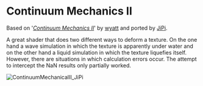 Continuum Mechanics II
==================

Based on '_[Continuum Mechanics II](https://www.shadertoy.com/view/tdVcWR)_' by [wyatt](https://www.shadertoy.com/user/wyatt) and ported by [JiPi](../../Site/Profiles/JiPi.md).

A great shader that does two different ways to deform a texture. On the one hand a wave simulation in which the texture is apparently under water and on the other hand a liquid simulation in which the texture liquefies itself.
However, there are situations in which calculation errors occur. The attempt to intercept the NaN results only partially worked.

![ContinuumMechanicalII_JiPi](https://user-images.githubusercontent.com/78935215/126865141-be1473b1-9312-4225-b363-64caaad981ec.gif)


